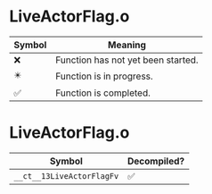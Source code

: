 # LiveActorFlag.o
| Symbol | Meaning 
| ------------- | ------------- 
| :x: | Function has not yet been started. 
| :eight_pointed_black_star: | Function is in progress. 
| :white_check_mark: | Function is completed. 


# LiveActorFlag.o
| Symbol | Decompiled? |
| ------------- | ------------- |
| `__ct__13LiveActorFlagFv` | :white_check_mark: |
